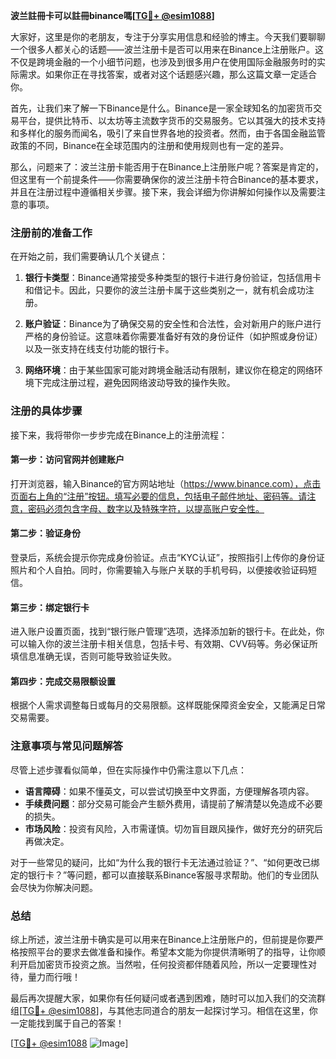 **波兰註冊卡可以註冊binance嗎[[TG💪+ @esim1088](https://t.me/s/esim1088)]**

大家好，这里是你的老朋友，专注于分享实用信息和经验的博主。今天我们要聊聊一个很多人都关心的话题——波兰注册卡是否可以用来在Binance上注册账户。这不仅是跨境金融的一个小细节问题，也涉及到很多用户在使用国际金融服务时的实际需求。如果你正在寻找答案，或者对这个话题感兴趣，那么这篇文章一定适合你。

首先，让我们来了解一下Binance是什么。Binance是一家全球知名的加密货币交易平台，提供比特币、以太坊等主流数字货币的交易服务。它以其强大的技术支持和多样化的服务而闻名，吸引了来自世界各地的投资者。然而，由于各国金融监管政策的不同，Binance在全球范围内的注册和使用规则也有一定的差异。

那么，问题来了：波兰注册卡能否用于在Binance上注册账户呢？答案是肯定的，但这里有一个前提条件——你需要确保你的波兰注册卡符合Binance的基本要求，并且在注册过程中遵循相关步骤。接下来，我会详细为你讲解如何操作以及需要注意的事项。

### 注册前的准备工作

在开始之前，我们需要确认几个关键点：

1. **银行卡类型**：Binance通常接受多种类型的银行卡进行身份验证，包括信用卡和借记卡。因此，只要你的波兰注册卡属于这些类别之一，就有机会成功注册。

2. **账户验证**：Binance为了确保交易的安全性和合法性，会对新用户的账户进行严格的身份验证。这意味着你需要准备好有效的身份证件（如护照或身份证）以及一张支持在线支付功能的银行卡。

3. **网络环境**：由于某些国家可能对跨境金融活动有限制，建议你在稳定的网络环境下完成注册过程，避免因网络波动导致的操作失败。

### 注册的具体步骤

接下来，我将带你一步步完成在Binance上的注册流程：

#### 第一步：访问官网并创建账户
打开浏览器，输入Binance的官方网站地址（https://www.binance.com），点击页面右上角的“注册”按钮。填写必要的信息，包括电子邮件地址、密码等。请注意，密码必须包含字母、数字以及特殊字符，以提高账户安全性。

#### 第二步：验证身份
登录后，系统会提示你完成身份验证。点击“KYC认证”，按照指引上传你的身份证照片和个人自拍。同时，你需要输入与账户关联的手机号码，以便接收验证码短信。

#### 第三步：绑定银行卡
进入账户设置页面，找到“银行账户管理”选项，选择添加新的银行卡。在此处，你可以输入你的波兰注册卡相关信息，包括卡号、有效期、CVV码等。务必保证所填信息准确无误，否则可能导致验证失败。

#### 第四步：完成交易限额设置
根据个人需求调整每日或每月的交易限额。这样既能保障资金安全，又能满足日常交易需要。

### 注意事项与常见问题解答

尽管上述步骤看似简单，但在实际操作中仍需注意以下几点：

- **语言障碍**：如果不懂英文，可以尝试切换至中文界面，方便理解各项内容。
- **手续费问题**：部分交易可能会产生额外费用，请提前了解清楚以免造成不必要的损失。
- **市场风险**：投资有风险，入市需谨慎。切勿盲目跟风操作，做好充分的研究后再做决定。

对于一些常见的疑问，比如“为什么我的银行卡无法通过验证？”、“如何更改已绑定的银行卡？”等问题，都可以直接联系Binance客服寻求帮助。他们的专业团队会尽快为你解决问题。

### 总结

综上所述，波兰注册卡确实是可以用来在Binance上注册账户的，但前提是你要严格按照平台的要求去做准备和操作。希望本文能为你提供清晰明了的指导，让你顺利开启加密货币投资之旅。当然啦，任何投资都伴随着风险，所以一定要理性对待，量力而行哦！

最后再次提醒大家，如果你有任何疑问或者遇到困难，随时可以加入我们的交流群组[[TG💪+ @esim1088](https://t.me/s/esim1088)]，与其他志同道合的朋友一起探讨学习。相信在这里，你一定能找到属于自己的答案！

[[TG💪+ @esim1088](https://t.me/s/esim1088) ![Image](https://i.postimg.cc/4NQfJmqS/Snipaste-2025-05-13-00-14-12.png)]